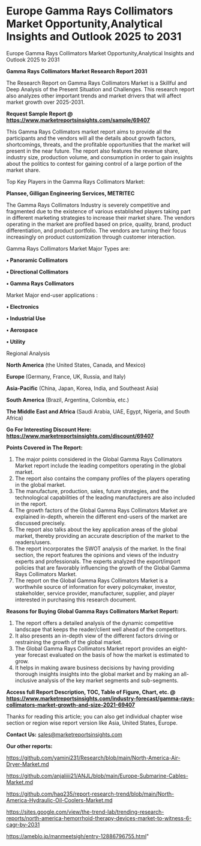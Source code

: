 # Europe Gamma Rays Collimators Market Opportunity,Analytical Insights and Outlook 2025 to 2031
Europe Gamma Rays Collimators Market Opportunity,Analytical Insights and Outlook 2025 to 2031

<strong>Gamma Rays Collimators Market Research Report 2031</strong>

The Research Report on Gamma Rays Collimators Market is a Skillful and Deep Analysis of the Present Situation and Challenges. This research report also analyzes other important trends and market drivers that will affect market growth over 2025-2031.

<strong>Request Sample Report @ <a href=https://www.marketreportsinsights.com/sample/69407>https://www.marketreportsinsights.com/sample/69407</a></strong>

This Gamma Rays Collimators market report aims to provide all the participants and the vendors will all the details about growth factors, shortcomings, threats, and the profitable opportunities that the market will present in the near future. The report also features the revenue share, industry size, production volume, and consumption in order to gain insights about the politics to contest for gaining control of a large portion of the market share.

Top Key Players in the Gamma Rays Collimators Market:

<strong>Plansee, Gilligan Engineering Services, METRITEC</strong>

The Gamma Rays Collimators Industry is severely competitive and fragmented due to the existence of various established players taking part in different marketing strategies to increase their market share. The vendors operating in the market are profiled based on price, quality, brand, product differentiation, and product portfolio. The vendors are turning their focus increasingly on product customization through customer interaction.

Gamma Rays Collimators Market Major Types are:

<strong>• Panoramic Collimators

• Directional Collimators 

• Gamma Rays Collimators</strong>

Market Major end-user applications :

<strong>• Electronics

• Industrial Use

• Aerospace

• Utility</strong>

Regional Analysis

</u><strong><b>North America</b></strong> (the United States, Canada, and Mexico)

<strong><b>Europe </b></strong>(Germany, France, UK, Russia, and Italy)

<strong><b>Asia-Pacific</b></strong> (China, Japan, Korea, India, and Southeast Asia)

<strong><b>South America</b></strong> (Brazil, Argentina, Colombia, etc.)

<strong><b>The Middle East and Africa</b></strong> (Saudi Arabia, UAE, Egypt, Nigeria, and South Africa)

<strong>Go For Interesting Discount Here: <a href=https://www.marketreportsinsights.com/discount/69407>https://www.marketreportsinsights.com/discount/69407</a></strong>

<strong>Points Covered in The Report:</strong>
<ol>
  <li>The major points considered in the Global Gamma Rays Collimators Market report include the leading competitors operating in the global market.</li>
  <li>The report also contains the company profiles of the players operating in the global market.</li>
  <li>The manufacture, production, sales, future strategies, and the technological capabilities of the leading manufacturers are also included in the report.</li>
  <li>The growth factors of the Global Gamma Rays Collimators Market are explained in-depth, wherein the different end-users of the market are discussed precisely.</li>
  <li>The report also talks about the key application areas of the global market, thereby providing an accurate description of the market to the readers/users.</li>
  <li>The report incorporates the SWOT analysis of the market. In the final section, the report features the opinions and views of the industry experts and professionals. The experts analyzed the export/import policies that are favorably influencing the growth of the Global Gamma Rays Collimators Market.</li>
  <li>The report on the Global Gamma Rays Collimators Market is a worthwhile source of information for every policymaker, investor, stakeholder, service provider, manufacturer, supplier, and player interested in purchasing this research document.</li>
</ol>
<strong>Reasons for Buying Global Gamma Rays Collimators Market Report:</strong>

<ol>
  <li>The report offers a detailed analysis of the dynamic competitive landscape that keeps the reader/client well ahead of the competitors.</li>
  <li>It also presents an in-depth view of the different factors driving or restraining the growth of the global market.</li>
  <li>The Global Gamma Rays Collimators Market report provides an eight-year forecast evaluated on the basis of how the market is estimated to grow.</li>
  <li>It helps in making aware business decisions by having providing thorough insights insights into the global market and by making an all-inclusive analysis of the key market segments and sub-segments.</li>
</ol>
<strong>Access full Report Description, TOC, Table of Figure, Chart, etc. @ <a href=https://www.marketreportsinsights.com/industry-forecast/gamma-rays-collimators-market-growth-and-size-2021-69407>https://www.marketreportsinsights.com/industry-forecast/gamma-rays-collimators-market-growth-and-size-2021-69407</a></strong>


Thanks for reading this article; you can also get individual chapter wise section or region wise report version like Asia, United States, Europe.

<strong>Contact Us:</strong>
sales@marketreportsinsights.com

<strong>Our other reports:</strong>

<a href=https://github.com/yamini231/Research/blob/main/North-America-Air-Dryer-Market.md>https://github.com/yamini231/Research/blob/main/North-America-Air-Dryer-Market.md</a>

<a href=https://github.com/anjaliiii21/ANJL/blob/main/Europe-Submarine-Cables-Market.md>https://github.com/anjaliiii21/ANJL/blob/main/Europe-Submarine-Cables-Market.md</a>

<a href=https://github.com/haq235/report-research-trend/blob/main/North-America-Hydraulic-Oil-Coolers-Market.md>https://github.com/haq235/report-research-trend/blob/main/North-America-Hydraulic-Oil-Coolers-Market.md</a>

<a href=https://sites.google.com/view/the-trend-lab/trending-research-reports/north-america-hemorrhoid-therapy-devices-market-to-witness-6-cagr-by-2031>https://sites.google.com/view/the-trend-lab/trending-research-reports/north-america-hemorrhoid-therapy-devices-market-to-witness-6-cagr-by-2031</a>

<a href=https://ameblo.jp/manmeetsigh/entry-12886796755.html>https://ameblo.jp/manmeetsigh/entry-12886796755.html</a>"

